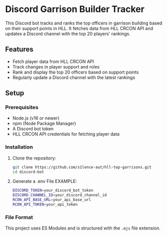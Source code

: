 # Discord Garrison Builder Tracker

This Discord bot tracks and ranks the top officers in garrison building based on their support points in HLL.
It fetches data from HLL CRCON API and updates a Discord channel with the top 20 players' rankings.


## Features

- Fetch player data from HLL CRCON API
- Track changes in player support and roles
- Rank and display the top 20 officers based on support points
- Regularly update a Discord channel with the latest rankings

## Setup

### Prerequisites

- Node.js (v16 or newer)
- npm (Node Package Manager)
- A Discord bot token
- HLL CRCON API credentials for fetching player data

### Installation

1. Clone the repository:

   ```bash
   git clone https://github.com/s1lence-aut/hll-top-garrisons.git
   cd discord-bot

2. Generate a .env File
EXAMPLE:

   ```bash
   DISCORD_TOKEN=your_discord_bot_token
   DISCORD_CHANNEL_ID=your_discord_channel_id
   RCON_API_BASE_URL=your_api_base_url
   RCON_API_TOKEN=your_api_token
   
### File Format

This project uses ES Modules and is structured with the `.mjs` file extension.